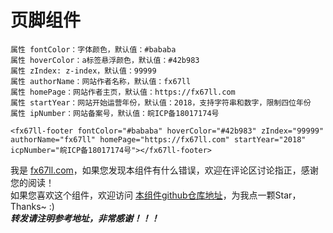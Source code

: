 # 页脚组件

```Vue
属性 fontColor：字体颜色，默认值：#bababa
属性 hoverColor：a标签悬浮颜色，默认值：#42b983
属性 zIndex: z-index，默认值：99999
属性 authorName：网站作者名称，默认值：fx67ll
属性 homePage：网站作者主页，默认值：https://fx67ll.com
属性 startYear：网站开始运营年份，默认值：2018，支持字符串和数字，限制四位年份
属性 ipNumber：网站备案号，默认值：皖ICP备18017174号

<fx67ll-footer fontColor="#bababa" hoverColor="#42b983" zIndex="99999" authorName="fx67ll" homePage="https://fx67ll.com" startYear="2018" icpNumber="皖ICP备18017174号"></fx67ll-footer>
```

我是 [fx67ll.com](https://fx67ll.com)，如果您发现本组件有什么错误，欢迎在评论区讨论指正，感谢您的阅读！  
如果您喜欢这个组件，欢迎访问 [本组件github仓库地址](https://github.com/fx67ll/fx67llVueUI)，为我点一颗Star，Thanks~ :)  
***转发请注明参考地址，非常感谢！！！***